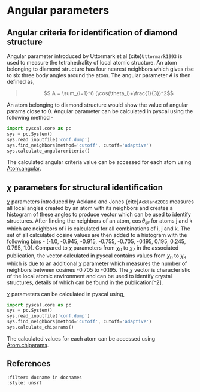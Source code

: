 # Angular parameters

## Angular criteria for identification of diamond structure

Angular parameter introduced by Uttormark et al {cite}`Uttormark1993` is used to measure
the tetrahedrality of local atomic structure. An atom belonging to
diamond structure has four nearest neighbors which gives rise to six
three body angles around the atom. The angular parameter $A$ is then
defined as,

> $$ A = \sum_{i=1}^6 (\cos(\theta_i)+\frac{1}{3})^2$$

An atom belonging to diamond structure would show the value of angular
params close to 0. Angular parameter can be calculated in pyscal using
the following method -

``` python
import pyscal.core as pc
sys = pc.System()
sys.read_inputfile('conf.dump')
sys.find_neighbors(method='cutoff', cutoff='adaptive')
sys.calculate_angularcriteria()
```

The calculated angular criteria value can be accessed for each atom
using [Atom.angular](https://docs.pyscal.org/en/latest/pyscal.html#pyscal.catom.Atom.angular).

## $\chi$ parameters for structural identification

$\chi$ parameters introduced by Ackland and Jones {cite}`Ackland2006` measures all local
angles created by an atom with its neighbors and creates a histogram of
these angles to produce vector which can be used to identify structures.
After finding the neighbors of an atom, $\cos \theta_{ijk}$ for atoms j
and k which are neighbors of i is calculated for all combinations of i,
j and k. The set of all calculated cosine values are then added to a
histogram with the following bins - \[-1.0, -0.945, -0.915, -0.755,
-0.705, -0.195, 0.195, 0.245, 0.795, 1.0\]. Compared to $\chi$
parameters from $\chi_0$ to $\chi_7$ in the associated publication, the
vector calculated in pyscal contains values from $\chi_0$ to $\chi_8$
which is due to an additional $\chi$ parameter which measures the number
of neighbors between cosines -0.705 to -0.195. The $\chi$ vector is
characteristic of the local atomic environment and can be used to
identify crystal structures, details of which can be found in the
publication[^2].

$\chi$ parameters can be calculated in pyscal using,

``` python
import pyscal.core as pc
sys = pc.System()
sys.read_inputfile('conf.dump')
sys.find_neighbors(method='cutoff', cutoff='adaptive')
sys.calculate_chiparams()
```

The calculated values for each atom can be accessed using
[Atom.chiparams](https://docs.pyscal.org/en/latest/pyscal.html#pyscal.catom.Atom.chiparams).

## References

```{bibliography} ../references.bib
:filter: docname in docnames
:style: unsrt
```